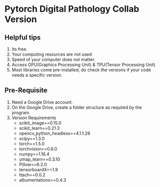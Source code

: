 # Pytorch Digital Pathology Collab Version

## Helpful tips
1. Its free.
2. Your computing resources are not used
3. Speed of your computer does not matter.
4. Access GPU(Graphics Processing Unit) & TPU(Tensor Processing Unit)
5. Most libraries come pre-installed, do check the versions if your code needs a specific version.


## Pre-Requisite
1. Need a Google Drive account.
2. On the Google Drive, create a folder structure as required by the program.
3. Version Requirements
    - scikit_image==0.15.0
    - scikit_learn==0.21.3
    - opencv_python_headless==4.1.1.26
    - scipy==1.3.0
    - torch==1.5.0
    - torchvision==0.6.0
    - numpy==1.16.4
    - umap_learn==0.3.10
    - Pillow==6.2.0
    - tensorboardX==1.9
    - ttach==0.0.2
    - albumentations==0.4.3
    

